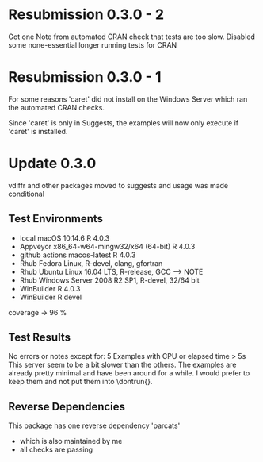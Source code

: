 # Resubmission 0.3.0 - 2

Got one Note from automated CRAN check that tests are too slow.
Disabled some none-essential longer running tests for CRAN

# Resubmission 0.3.0 - 1

For some reasons 'caret' did not install on the Windows Server which ran
the automated CRAN checks.

Since 'caret' is only in Suggests, the examples will now only execute if 'caret'
is installed.

# Update 0.3.0

vdiffr and other packages moved to suggests and usage was made conditional

## Test Environments
* local macOS 10.14.6 R 4.0.3
* Appveyor x86_64-w64-mingw32/x64 (64-bit) R 4.0.3
* github actions macos-latest R 4.0.3
* Rhub Fedora Linux, R-devel, clang, gfortran
* Rhub Ubuntu Linux 16.04 LTS, R-release, GCC --> NOTE
* Rhub Windows Server 2008 R2 SP1, R-devel, 32/64 bit
* WinBuilder R 4.0.3
* WinBuilder R devel

coverage -> 96 %


## Test Results

No errors or notes except for:
5 Examples with CPU or elapsed time > 5s
This server seem to be a bit slower than the others.
The examples are already pretty minimal and have been around for a while. 
I would prefer to keep them and not put them into \dontrun{}. 

## Reverse Dependencies

This package has one reverse dependency 'parcats'
- which is also maintained by me
- all checks are passing